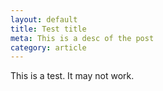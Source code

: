 ```yaml
---
layout: default
title: Test title
meta: This is a desc of the post
category: article
---
```


This is a test. It may not work.
